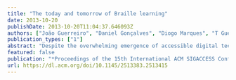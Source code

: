 ```yaml
---
title: "The today and tomorrow of Braille learning"
date: 2013-10-20
publishDate: 2013-10-20T11:04:37.646093Z
authors: ["João Guerreiro", "Daniel Gonçalves", "Diogo Marques", "T Guerreiro", "Hugo Nicolau", "Kyle Montague"]
publication_types: ["1"]
abstract: "Despite the overwhelming emergence of accessible digital technologies, Braille still plays a role in providing blind people with access to content. Nevertheless, many fail to see the benefits of nurturing Braille, particularly given the time and effort required to achieve proficiency. Our research focuses on maximizing access and motivation to learn and use Braille. We present initial insights from 5 interviews with blind people, comprising of Braille instructors and students, where we characterize the learning process and usage of Braille. Based on our findings, we have identified a set of opportunities around Braille education. Moreover, we devised scenarios, and built hardware and software solutions to motivate discovery and retention of Braille literacy."
featured: false
publication: "*Proceedings of the 15th International ACM SIGACCESS Conference on Computers and Accessibility*"
url: https://dl.acm.org/doi/10.1145/2513383.2513415
---
```



